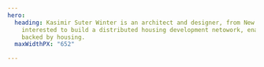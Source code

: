 ```yaml
---
hero:
  heading: Kasimir Suter Winter is an architect and designer, from New York. He is
    interested to build a distributed housing development netowork, enabling a currency
    backed by housing.
  maxWidthPX: "652"

---
```

